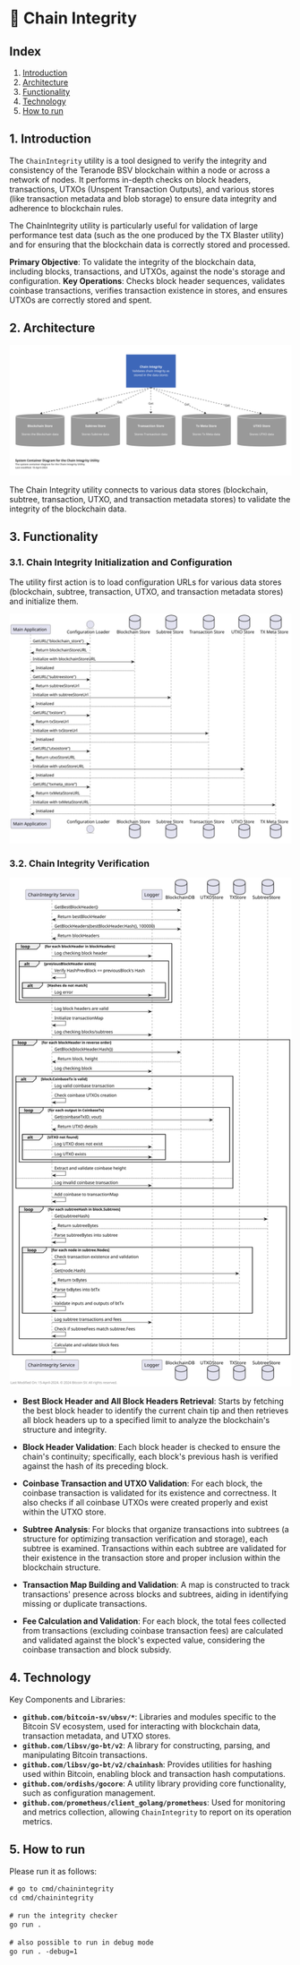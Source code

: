 #  🔎 Chain Integrity

## Index

1. [Introduction](#1-introduction)
2. [Architecture](#2-architecture)
3. [Functionality](#3-functionality)
4. [Technology](#4-technology)
5. [How to run](#6-how-to-run)

## 1. Introduction

The `ChainIntegrity` utility is a tool designed to verify the integrity and consistency of the Teranode BSV blockchain within a node or across a network of nodes. It performs in-depth checks on block headers, transactions, UTXOs (Unspent Transaction Outputs), and various stores (like transaction metadata and blob storage) to ensure data integrity and adherence to blockchain rules.

The ChainIntegrity utility is particularly useful for validation of large performance test data (such as the one produced by the TX Blaster utility) and for ensuring that the blockchain data is correctly stored and processed.

**Primary Objective**: To validate the integrity of the blockchain data, including blocks, transactions, and UTXOs, against the node's storage and configuration.
**Key Operations**: Checks block header sequences, validates coinbase transactions, verifies transaction existence in stores, and ensures UTXOs are correctly stored and spent.

## 2. Architecture

![Chain_Integrity_Container_Diagram.png](img%2FChain_Integrity_Container_Diagram.png)

The Chain Integrity utility connects to various data stores (blockchain, subtree, transaction, UTXO, and transaction metadata stores) to validate the integrity of the blockchain data.

## 3. Functionality

### 3.1. Chain Integrity Initialization and Configuration

The utility first action is to load configuration URLs for various data stores (blockchain, subtree, transaction, UTXO, and transaction metadata stores) and initialize them.

![chain_integrity_init.svg](img%2Fplantuml%2Fchain_integrity_init.svg)


### 3.2. Chain Integrity Verification

![chain_integrity_tests.svg](img%2Fplantuml%2Fchain_integrity_tests.svg)


- **Best Block Header and All Block Headers Retrieval**: Starts by fetching the best block header to identify the current chain tip and then retrieves all block headers up to a specified limit to analyze the blockchain's structure and integrity.

- **Block Header Validation**: Each block header is checked to ensure the chain's continuity; specifically, each block's previous hash is verified against the hash of its preceding block.

- **Coinbase Transaction and UTXO Validation**: For each block, the coinbase transaction is validated for its existence and correctness. It also checks if all coinbase UTXOs were created properly and exist within the UTXO store.

- **Subtree Analysis**: For blocks that organize transactions into subtrees (a structure for optimizing transaction verification and storage), each subtree is examined. Transactions within each subtree are validated for their existence in the transaction store and proper inclusion within the blockchain structure.

- **Transaction Map Building and Validation**: A map is constructed to track transactions' presence across blocks and subtrees, aiding in identifying missing or duplicate transactions.

- **Fee Calculation and Validation**: For each block, the total fees collected from transactions (excluding coinbase transaction fees) are calculated and validated against the block's expected value, considering the coinbase transaction and block subsidy.


## 4. Technology

Key Components and Libraries:

- **`github.com/bitcoin-sv/ubsv/*`**: Libraries and modules specific to the Bitcoin SV ecosystem, used for interacting with blockchain data, transaction metadata, and UTXO stores.
- **`github.com/libsv/go-bt/v2`**: A library for constructing, parsing, and manipulating Bitcoin transactions.
- **`github.com/libsv/go-bt/v2/chainhash`**: Provides utilities for hashing used within Bitcoin, enabling block and transaction hash computations.
- **`github.com/ordishs/gocore`**: A utility library providing core functionality, such as configuration management.
- **`github.com/prometheus/client_golang/prometheus`**: Used for monitoring and metrics collection, allowing `ChainIntegrity` to report on its operation metrics.


## 5. How to run

Please run it as follows:

```shell
# go to cmd/chainintegrity
cd cmd/chainintegrity

# run the integrity checker
go run .

# also possible to run in debug mode
go run . -debug=1
```
